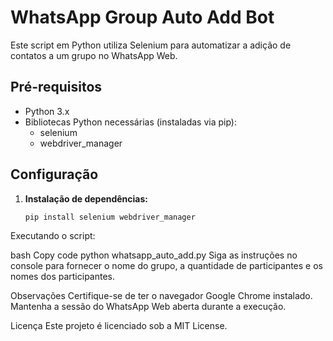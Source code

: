 # WhatsApp Group Auto Add Bot

Este script em Python utiliza Selenium para automatizar a adição de contatos a um grupo no WhatsApp Web.

## Pré-requisitos

- Python 3.x
- Bibliotecas Python necessárias (instaladas via pip):
  - selenium
  - webdriver_manager


## Configuração

1. **Instalação de dependências:**
   ```bash
   pip install selenium webdriver_manager
Executando o script:

bash
Copy code
python whatsapp_auto_add.py
Siga as instruções no console para fornecer o nome do grupo, a quantidade de participantes e os nomes dos participantes.

Observações
Certifique-se de ter o navegador Google Chrome instalado.
Mantenha a sessão do WhatsApp Web aberta durante a execução.


Licença
Este projeto é licenciado sob a MIT License.



